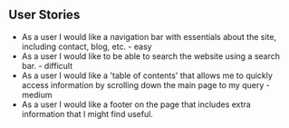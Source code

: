 ## User Stories

* As a user I would like a navigation bar with essentials about the site, including contact, blog, etc. - easy
* As a user I would like to be able to search the website using a search bar. - difficult
* As a user I would like a 'table of contents' that allows me to quickly access information by scrolling down the main page to my query - medium
* As a user I would like a footer on the page that includes extra information that I might find useful.
